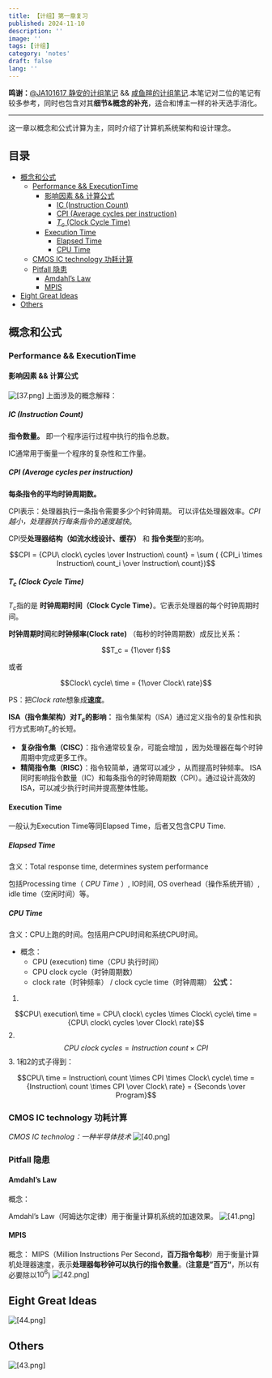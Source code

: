 ```yaml
---
title: 【计组】第一章复习
published: 2024-11-10
description: ''
image: ''
tags: [计组]
category: 'notes'
draft: false 
lang: ''
---
```

**鸣谢：**[@JA101617 静安的计组笔记](https://ja101617.github.io/posts/note-computer-organization/#%E9%99%84%E5%BD%95)  &&  [咸鱼暄的计组笔记](https://xuan-insr.github.io/computer_organization/1_prelude/).本笔记对二位的笔记有较多参考，同时也包含对其**细节&概念的补充**，适合和博主一样的补天选手消化。

---
这一章以概念和公式计算为主，同时介绍了计算机系统架构和设计理念。
## 目录
- [概念和公式](#%E6%A6%82%E5%BF%B5%E5%92%8C%E5%85%AC%E5%BC%8F)
  * [Performance && ExecutionTime](#performance--executiontime)
    + [影响因素 && 计算公式](#%E5%BD%B1%E5%93%8D%E5%9B%A0%E7%B4%A0--%E8%AE%A1%E7%AE%97%E5%85%AC%E5%BC%8F)
      - [IC (Instruction Count)](#ic-instruction-count)
      - [CPI (Average cycles per instruction)](#cpi-average-cycles-per-instruction)
      - [$T_c$ (Clock Cycle Time)](#t_c--clock-cycle-time)
    + [Execution Time](#execution-time)
      - [Elapsed Time](#elapsed-time)
      - [CPU Time](#cpu-time)
  * [CMOS IC technology 功耗计算](#cmos-ic-technology-%E5%8A%9F%E8%80%97%E8%AE%A1%E7%AE%97)
  * [Pitfall 隐患](#pitfall-%E9%9A%90%E6%82%A3)
    + [Amdahl’s Law](#amdahls-law)
    + [MPIS](#mpis)
- [Eight Great Ideas](#eight-great-ideas)
- [Others](#others)
## 概念和公式
### Performance && ExecutionTime
#### 影响因素 && 计算公式

![[37.png]](/media/37.png)
上面涉及的概念解释：
##### IC (Instruction Count)
**指令数量。** 即一个程序运行过程中执行的指令总数。

IC通常用于衡量一个程序的复杂性和工作量。
##### CPI (Average cycles per instruction)
**每条指令的平均时钟周期数。**

CPI表示：处理器执行一条指令需要多少个时钟周期。
可以评估处理器效率。*CPI越小，处理器执行每条指令的速度越快*。

CPI受**处理器结构（如流水线设计、缓存）** 和 **指令类型**的影响。

$$CPI = {CPU\ clock\ cycles \over Instruction\ count} = \sum ( {CPI_i \times Instruction\ count_i \over Instruction\ count})$$
#####  $T_c$  (Clock Cycle Time)
$T_c$指的是 **时钟周期时间（Clock Cycle Time）**。它表示处理器的每个时钟周期时间。

**时钟周期时间**和**时钟频率(Clock rate)** （每秒的时钟周期数）成反比关系：

$$T_c = {1\over f}$$

或者

$$Clock\ cycle\ time  =  {1\over Clock\ rate}$$

PS：把$Clock\ rate$想象成**速度**。

**ISA（指令集架构）对$T_c$的影响：**
指令集架构（ISA）通过定义指令的复杂性和执行方式影响$T_c$的长短。
* **复杂指令集（CISC）**：指令通常较复杂，可能会增加 ，因为处理器在每个时钟周期中完成更多工作。
* **精简指令集（RISC）**：指令较简单，通常可以减少 ，从而提高时钟频率。
ISA 同时影响指令数量（IC）和每条指令的时钟周期数（CPI）。通过设计高效的 ISA，可以减少执行时间并提高整体性能。

#### Execution Time
一般认为Execution Time等同Elapsed Time，后者又包含CPU Time.
##### Elapsed Time
含义：Total response time, determines system performance

包括Processing time（ *CPU Time* ）, IO时间, OS overhead（操作系统开销）, idle time（空闲时间）等。
##### CPU Time
含义：CPU上跑的时间。包括用户CPU时间和系统CPU时间。
* 概念：
	* CPU (execution) time（CPU 执行时间）
	* CPU clock cycle（时钟周期数）
	* clock rate（时钟频率） / clock cycle time（时钟周期）
**公式：**
1.
 $$CPU\ execution\ time = CPU\ clock\ cycles \times Clock\ cycle\ time = {CPU\ clock\ cycles \over Clock\ rate}$$
2.
 $$CPU\ clock\ cycles = Instruction\ count \times CPI$$
3. 1和2的式子得到：

$$CPU\ time = Instruction\ count \times CPI \times Clock\ cycle\ time = {Instruction\ count \times CPI \over Clock\ rate} = {Seconds \over Program}$$

### CMOS IC technology 功耗计算
*CMOS IC technolog：一种半导体技术*
![[40.png]](/media/40.png)
### Pitfall 隐患
#### Amdahl’s Law
概念：

Amdahl’s Law（阿姆达尔定律）用于衡量计算机系统的加速效果。
![[41.png]](/media/41.png)
#### MPIS
概念：
MIPS（Million Instructions Per Second，**百万指令每秒**）用于衡量计算机处理器速度，表示**处理器每秒钟可以执行的指令数量**。(**注意是”百万“**，所以有必要除以$10^6$)
![[42.png]](/media/42.png)

## Eight Great Ideas
![[44.png]](/media/44.png)
## Others
![[43.png]](/media/43.png)
